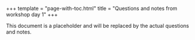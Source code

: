 +++
template = "page-with-toc.html"
title = "Questions and notes from workshop day 1"
+++

This document is a placeholder and will be replaced by the actual questions and
notes.
